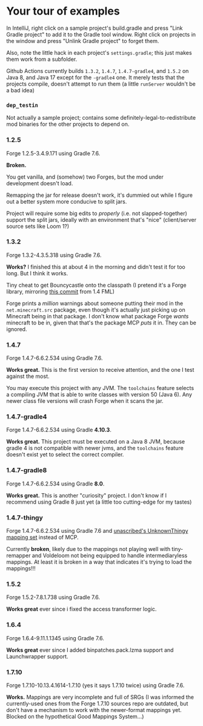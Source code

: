 # Your tour of examples

In IntelliJ, right click on a sample project's build.gradle and press "Link Gradle project" to add it to the Gradle tool window. Right click on projects in the window and press "Unlink Gradle project" to forget them.

Also, note the little hack in each project's `settings.gradle`; this just makes them work from a subfolder.

Github Actions currently builds `1.3.2`, `1.4.7`, `1.4.7-gradle4`, and `1.5.2` on Java 8, and Java 17 except for the `-gradle4` one. It merely tests that the projects compile, doesn't attempt to run them (a little `runServer` wouldn't be a bad idea)

### `dep_testin`

Not actually a sample project; contains some definitely-legal-to-redistribute mod binaries for the other projects to depend on.

### 1.2.5

Forge 1.2.5-3.4.9.171 using Gradle 7.6.

**Broken.**

You get vanilla, and (somehow) two Forges, but the mod under development doesn't load.

Remapping the jar for release doesn't work, it's dummied out while I figure out a better system more conducive to split jars.

Project will require some big edits to *properly* (i.e. not slapped-together) support the split jars, ideally with an environment that's "nice" (client/server source sets like Loom 1?)

### 1.3.2

Forge 1.3.2-4.3.5.318 using Gradle 7.6.

**Works?** I finished this at about 4 in the morning and didn't test it for too long. But I think it works.

Tiny cheat to get Bouncycastle onto the classpath (I pretend it's a Forge library, mirroring [this commit](https://github.com/MinecraftForge/FML/commit/a513060a81ac4b245b4f19b5ac3e589eb15e3515) from 1.4 FML)

Forge prints a *million* warnings about someone putting their mod in the `net.minecraft.src` package, even though it's actually just picking up on Minecraft being in that package. I don't know what package Forge *wants* minecraft to be in, given that that's the package MCP *puts* it in. They can be ignored.

### 1.4.7

Forge 1.4.7-6.6.2.534 using Gradle 7.6.

**Works great.** This is the first version to receive attention, and the one I test against the most.

You may execute this project with any JVM. The `toolchains` feature selects a compiling JVM that is able to write classes with version 50 (Java 6). Any newer class file versions will crash Forge when it scans the jar.

### 1.4.7-gradle4

Forge 1.4.7-6.6.2.534 using Gradle **4.10.3**.

**Works great.** This project must be executed on a Java 8 JVM, because gradle 4 is not compatible with newer jvms, and the `toolchains` feature doesn't exist yet to select the correct compiler.

### 1.4.7-gradle8

Forge 1.4.7-6.6.2.534 using Gradle **8.0**.

**Works great.** This is another "curiosity" project. I don't know if I recommend using Gradle 8 just yet (a little too cutting-edge for my tastes)

### 1.4.7-thingy

Forge 1.4.7-6.6.2.534 using Gradle 7.6 and [unascribed's UnknownThingy mapping set](https://git.sleeping.town/unascribed/UnknownThingy) instead of MCP.

Currently **broken**, likely due to the mappings not playing well with tiny-remapper and Voldeloom not being equipped to handle intermediaryless mappings. At least it is broken in a way that indicates it's trying to load the mappings!!!

### 1.5.2

Forge 1.5.2-7.8.1.738 using Gradle 7.6.

**Works great** ever since i fixed the access transformer logic.

### 1.6.4

Forge 1.6.4-9.11.1.1345 using Gradle 7.6.

**Works great** ever since I added binpatches.pack.lzma support and Launchwrapper support.

### 1.7.10

Forge 1.7.10-10.13.4.1614-1.7.10 (yes it says 1.7.10 twice) using Gradle 7.6.

**Works.** Mappings are very incomplete and full of SRGs (I was informed the currently-used ones from the Forge 1.7.10 sources repo are outdated, but don't have a mechanism to work with the newer-format mappings yet. Blocked on the hypothetical Good Mappings System...)